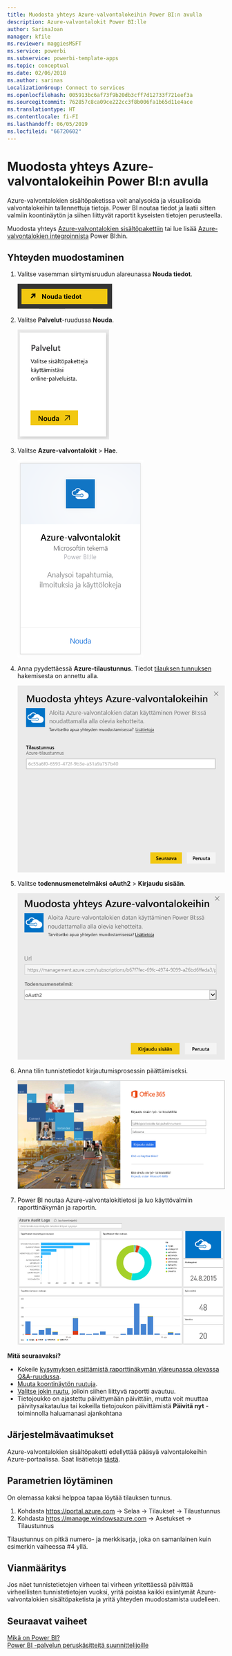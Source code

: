 ```yaml
---
title: Muodosta yhteys Azure-valvontalokeihin Power BI:n avulla
description: Azure-valvontalokit Power BI:lle
author: SarinaJoan
manager: kfile
ms.reviewer: maggiesMSFT
ms.service: powerbi
ms.subservice: powerbi-template-apps
ms.topic: conceptual
ms.date: 02/06/2018
ms.author: sarinas
LocalizationGroup: Connect to services
ms.openlocfilehash: 005913bc6af73f9b20db3cff7d12733f721eef3a
ms.sourcegitcommit: 762857c8ca09ce222cc3f8b006fa1b65d11e4ace
ms.translationtype: HT
ms.contentlocale: fi-FI
ms.lasthandoff: 06/05/2019
ms.locfileid: "66720602"
---
```

# <a name="connect-to-azure-audit-logs-with-power-bi"></a>Muodosta yhteys Azure-valvontalokeihin Power BI:n avulla
Azure-valvontalokien sisältöpaketissa voit analysoida ja visualisoida valvontalokeihin tallennettuja tietoja. Power BI noutaa tiedot ja laatii sitten valmiin koontinäytön ja siihen liittyvät raportit kyseisten tietojen perusteella.

Muodosta yhteys [Azure-valvontalokien sisältöpakettiin](https://app.powerbi.com/getdata/services/azure-audit-logs) tai lue lisää [Azure-valvontalokien integroinnista](https://powerbi.microsoft.com/integrations/azure-audit-logs) Power BI:hin.

## <a name="how-to-connect"></a>Yhteyden muodostaminen
1. Valitse vasemman siirtymisruudun alareunassa **Nouda tiedot**.  
   
    ![](media/service-connect-to-azure-audit-logs/getdata.png)
2. Valitse **Palvelut**-ruudussa **Nouda**.  
   
    ![](media/service-connect-to-azure-audit-logs/services.png) 
3. Valitse **Azure-valvontalokit** > **Hae**.  
   
   ![](media/service-connect-to-azure-audit-logs/azureauditlogs.png)
4. Anna pyydettäessä **Azure-tilaustunnus**. Tiedot [tilauksen tunnuksen](#FindingParams) hakemisesta on annettu alla.   
   
    ![](media/service-connect-to-azure-audit-logs/parameters.png)
5. Valitse **todennusmenetelmäksi** **oAuth2** \> **Kirjaudu sisään**.
   
    ![](media/service-connect-to-azure-audit-logs/creds.png)
6. Anna tilin tunnistetiedot kirjautumisprosessin päättämiseksi.
   
    ![](media/service-connect-to-azure-audit-logs/login.png)
7. Power BI noutaa Azure-valvontalokitietosi ja luo käyttövalmiin raporttinäkymän ja raportin. 
   
    ![](media/service-connect-to-azure-audit-logs/dashboard.png)

**Mitä seuraavaksi?**

* Kokeile [kysymyksen esittämistä raporttinäkymän yläreunassa olevassa Q&A-ruudussa](consumer/end-user-q-and-a.md).
* [Muuta koontinäytön ruutuja](service-dashboard-edit-tile.md).
* [Valitse jokin ruutu](consumer/end-user-tiles.md), jolloin siihen liittyvä raportti avautuu.
* Tietojoukko on ajastettu päivittymään päivittäin, mutta voit muuttaa päivitysaikataulua tai kokeilla tietojoukon päivittämistä **Päivitä nyt** -toiminnolla haluamanasi ajankohtana

## <a name="system-requirements"></a>Järjestelmävaatimukset
Azure-valvontalokien sisältöpaketti edellyttää pääsyä valvontalokeihin Azure-portaalissa. Saat lisätietoja [tästä](/azure/azure-resource-manager/resource-group-audit/).

<a name="FindingParams"></a>

## <a name="finding-parameters"></a>Parametrien löytäminen
On olemassa kaksi helppoa tapaa löytää tilauksen tunnus.

1. Kohdasta https://portal.azure.com -&gt; Selaa -&gt; Tilaukset -&gt; Tilaustunnus
2. Kohdasta https://manage.windowsazure.com -&gt; Asetukset  -&gt; Tilaustunnus

Tilaustunnus on pitkä numero- ja merkkisarja, joka on samanlainen kuin esimerkin vaiheessa \#4 yllä. 

## <a name="troubleshooting"></a>Vianmääritys
Jos näet tunnistetietojen virheen tai virheen yritettäessä päivittää virheellisten tunnistetietojen vuoksi, yritä poistaa kaikki esiintymät Azure-valvontalokien sisältöpaketista ja yritä yhteyden muodostamista uudelleen.

## <a name="next-steps"></a>Seuraavat vaiheet
[Mikä on Power BI?](power-bi-overview.md)  
[Power BI -palvelun peruskäsitteitä suunnittelijoille](service-basic-concepts.md)  

